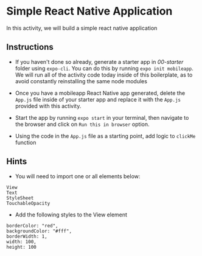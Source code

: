 # Simple React Native Application

In this activity, we will build a simple react native application 

## Instructions

- If you haven't done so already, generate a starter app in *00-starter* folder using `expo-cli`. You can do this by running `expo init mobileapp`. We will run all of the activity code today inside of this boilerplate, as to avoid constantly reinstalling the same node modules

- Once you have a mobileapp React Native app generated, delete the `App.js` file inside of your starter app and replace it with the `App.js` provided with this activity.

- Start the app by running `expo start` in your terminal, then navigate to the browser and click on `Run this in browser` option.

- Using the code in the `App.js` file as a starting point, add logic to `clickMe` function

## Hints

- You will need to import one or all elements below:

```
View
Text
StyleSheet
TouchableOpacity
```


- Add the following styles to the View element

```
borderColor: "red",
backgroundColor: "#fff",
borderWidth: 1,
width: 100,
height: 100
```